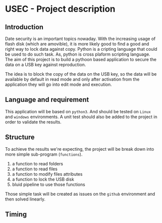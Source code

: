# USEC - Project description

## Introduction

Date security is an important topics nowaday. With the increasing usage of flash 
disk (which are amovible), it is more likely good to find a good and right way 
to lock data against copy. Python is a cripting language that could be used to 
do such task. As, python is cross plaform scripting language. The aim of this 
project is to build a pythoon based application to secure the data on a USB key 
against reproduction.

The idea is to block the copy of the data on the USB key, so the data will be 
available by default in read mode and only after activation from the application 
they will go into edit mode and execution.

## Language and requirement

This application will be based on `python3`. And should be tested on `Linux` and 
`windows` environments. A unit test should also be added to the project in 
order to validate the results.

## Structure

To achieve the results we're expecting, the project will be break down into more 
simple sub-program (`functions`).

1. a function to read folders
2. a function to read files
3. a function to modify files attributes
4. a function to lock the USB disk
5. bluid  pipeline to use those functions

Those simple task will be created as issues on the `github` environment and then 
solved linearly.

## Timing




